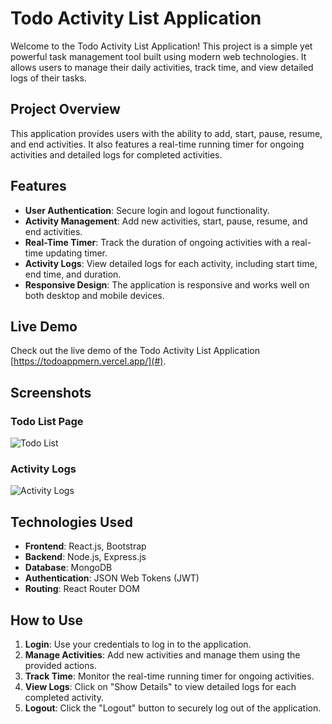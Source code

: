 # Todo Activity List Application

Welcome to the Todo Activity List Application! This project is a simple yet powerful task management tool built using modern web technologies. It allows users to manage their daily activities, track time, and view detailed logs of their tasks.

## Project Overview

This application provides users with the ability to add, start, pause, resume, and end activities. It also features a real-time running timer for ongoing activities and detailed logs for completed activities.

## Features

- **User Authentication**: Secure login and logout functionality.
- **Activity Management**: Add new activities, start, pause, resume, and end activities.
- **Real-Time Timer**: Track the duration of ongoing activities with a real-time updating timer.
- **Activity Logs**: View detailed logs for each activity, including start time, end time, and duration.
- **Responsive Design**: The application is responsive and works well on both desktop and mobile devices.

## Live Demo

Check out the live demo of the Todo Activity List Application [https://todoappmern.vercel.app/](#).

## Screenshots

### Todo List Page

![Todo List](#)

### Activity Logs

![Activity Logs](#)

## Technologies Used

- **Frontend**: React.js, Bootstrap
- **Backend**: Node.js, Express.js
- **Database**: MongoDB
- **Authentication**: JSON Web Tokens (JWT)
- **Routing**: React Router DOM

## How to Use

1. **Login**: Use your credentials to log in to the application.
2. **Manage Activities**: Add new activities and manage them using the provided actions.
3. **Track Time**: Monitor the real-time running timer for ongoing activities.
4. **View Logs**: Click on "Show Details" to view detailed logs for each completed activity.
5. **Logout**: Click the "Logout" button to securely log out of the application.



